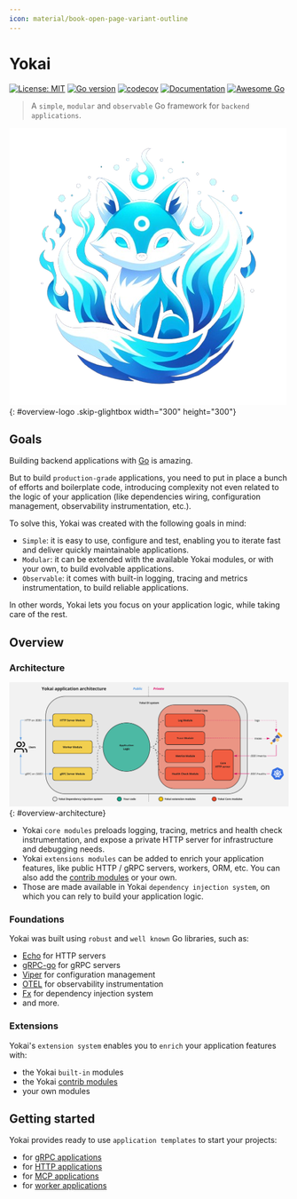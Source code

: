 ```yaml
---
icon: material/book-open-page-variant-outline
---
```


# Yokai

[![License: MIT](https://img.shields.io/badge/License-MIT-blue.svg)](https://opensource.org/licenses/MIT)
[![Go version](https://img.shields.io/badge/Go-≥1.20-blue)](https://go.dev/)
[![codecov](https://codecov.io/gh/ankorstore/yokai/graph/badge.svg?token=ghUBlFsjhR)](https://codecov.io/gh/ankorstore/yokai)
[![Documentation](https://img.shields.io/badge/Doc-online-cyan)](https://ankorstore.github.io/yokai/)
[![Awesome Go](https://awesome.re/mentioned-badge-flat.svg)](https://github.com/avelino/awesome-go)

> A `simple`, `modular` and `observable` Go framework for `backend applications`.

![Logo](assets/images/yokai.png){: #overview-logo .skip-glightbox width="300" height="300"}

## Goals

Building backend applications with [Go](https://go.dev/) is amazing.

But to build `production-grade` applications, you need to put in place a bunch of efforts and boilerplate code, introducing complexity not even related to the logic of your application (like dependencies wiring, configuration management, observability instrumentation, etc.).

To solve this, Yokai was created with the following goals in mind:

- `Simple`: it is easy to use, configure and test, enabling you to iterate fast and deliver quickly maintainable applications.
- `Modular`: it can be extended with the available Yokai modules, or with your own, to build evolvable applications.
- `Observable`: it comes with built-in logging, tracing and metrics instrumentation, to build reliable applications.

In other words, Yokai lets you focus on your application logic, while taking care of the rest.

## Overview

### Architecture

![Architecture](assets/images/architecture.jpg){: #overview-architecture}

- Yokai `core modules` preloads logging, tracing, metrics and health check instrumentation, and expose a private HTTP server for infrastructure and debugging needs.
- Yokai `extensions modules` can be added to enrich your application features, like public HTTP / gRPC servers, workers, ORM, etc. You can also add the [contrib modules](https://github.com/ankorstore/yokai-contrib) or your own.
- Those are made available in Yokai `dependency injection system`, on which you can rely to build your application logic.

### Foundations

Yokai was built using `robust` and `well known` Go libraries, such as:

- [Echo](https://github.com/labstack/echo) for HTTP servers
- [gRPC-go](https://github.com/grpc/grpc-go) for gRPC servers
- [Viper](https://github.com/spf13/viper) for configuration management
- [OTEL](https://github.com/open-telemetry/opentelemetry-go) for observability instrumentation
- [Fx](https://github.com/uber-go/fx) for dependency injection system
- and more.


### Extensions

Yokai's `extension system` enables you to `enrich` your application features with:

- the Yokai `built-in` modules
- the Yokai [contrib modules](https://github.com/ankorstore/yokai-contrib)
- your own modules

## Getting started

Yokai provides ready to use `application templates` to start your projects:

- for [gRPC applications](getting-started/grpc-application.md)
- for [HTTP applications](getting-started/http-application.md)
- for [MCP applications](getting-started/mcp-application.md)
- for [worker applications](getting-started/worker-application.md)